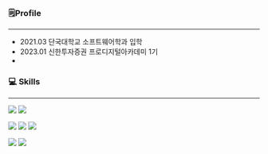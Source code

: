 ### 🗒️Profile
___ 
- 2021.03 단국대학교 소프트웨어학과 입학
- 2023.01 신한투자증권 프로디지털아카데미 1기
- 

### 💻 Skills 
---
<div>
  <img src="https://img.shields.io/badge/Python-3766AB?style=flat-square?style=flat-square&logo=Python&logoColor=white"/></a>
  <img src="https://img.shields.io/badge/Java-?style=flat-square&logo=Java&logoColor=white"/>

  <img src="https://img.shields.io/badge/HTML5-E34F26?style=flat-square&logo=HTML5&logoColor=white"/></a>
  <img src="https://img.shields.io/badge/CSS3-1572B6?style=flat-square&logo=CSS3&logoColor=white"/>
  <img src="https://img.shields.io/badge/Javascript-F7DF1E?style=flat-square&logo=Javascript&logoColor=white"/>
</div>

<div>
  <img src="https://img.shields.io/badge/MySQL-4479A1?style=flat-square&logo=MySQL&logoColor=white"/></a>
  <img src="https://img.shields.io/badge/MongoDB-47A248?style=flat-square&logo=MongoDB&logoColor=white"/>
</div>
